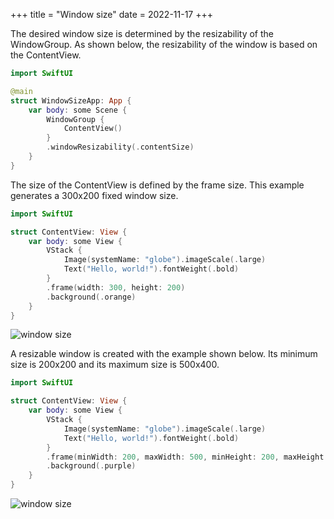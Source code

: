 +++
title = "Window size"
date = 2022-11-17
+++

The desired window size is determined by the resizability of the WindowGroup. As shown below, the resizability of the window is based on the ContentView.

```swift
import SwiftUI

@main
struct WindowSizeApp: App {
    var body: some Scene {
        WindowGroup {
            ContentView()
        }
        .windowResizability(.contentSize)
    }
}
```

The size of the ContentView is defined by the frame size. This example generates a 300x200 fixed window size.

```swift
import SwiftUI

struct ContentView: View {
    var body: some View {
        VStack {
            Image(systemName: "globe").imageScale(.large)
            Text("Hello, world!").fontWeight(.bold)
        }
        .frame(width: 300, height: 200)
        .background(.orange)
    }
}
```

<p><img src="/img/window300x200.png" style="max-width:300px;" alt="window size"></p>

A resizable window is created with the example shown below. Its minimum size is 200x200 and its maximum size is 500x400.

```swift
import SwiftUI

struct ContentView: View {
    var body: some View {
        VStack {
            Image(systemName: "globe").imageScale(.large)
            Text("Hello, world!").fontWeight(.bold)
        }
        .frame(minWidth: 200, maxWidth: 500, minHeight: 200, maxHeight: 400)
        .background(.purple)
    }
}
```

<p><img src="/img/window500x400.png" style="max-width:500px;" alt="window size"></p>
